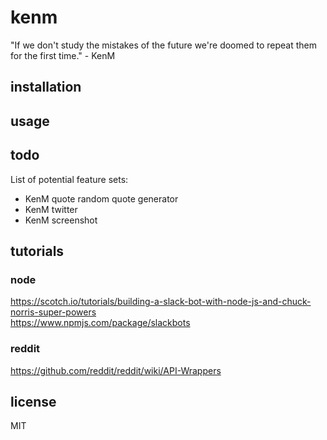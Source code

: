 # kenm

"If we don't study the mistakes of the future we're doomed to repeat them for the first time." - KenM

## installation

## usage

## todo

List of potential feature sets:  

- KenM quote random quote generator  
- KenM twitter <random> <latest>  
- KenM screenshot <random> <latest>  


## tutorials

### node
https://scotch.io/tutorials/building-a-slack-bot-with-node-js-and-chuck-norris-super-powers  
https://www.npmjs.com/package/slackbots  

### reddit
https://github.com/reddit/reddit/wiki/API-Wrappers  

## license

MIT
